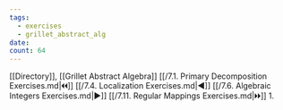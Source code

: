 ```yaml
---
tags:
  - exercises
  - grillet_abstract_alg
date:
count: 64
---
```

[[Directory]], [[Grillet Abstract Algebra]]
[[/7.1. Primary Decomposition Exercises.md|🞀🞀]] [[/7.4. Localization Exercises.md|◀]] [[/7.6. Algebraic Integers Exercises.md|▶]] [[/7.11. Regular Mappings Exercises.md|🞂🞂]]
1. 